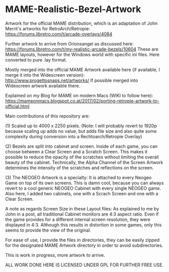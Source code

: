 # MAME-Realistic-Bezel-Artwork
Artwork for the official MAME distribution, which is an adaptation of John Merrit's artworks for RetroArch/Retropie:
https://forums.libretro.com/t/arcade-overlays/4084

Further artwork to arrive from Orionsangel as discussed here:
https://forums.libretro.com/t/my-realistic-arcade-bezels/10604
These are MAME layouts, however for the Windows world with specific ini files. Here converted to pure .lay format.

Mostly merged into the official MAME Artwork available here (if available, I merge it into the Widescreen version):
http://www.progettosnaps.net/artworks/
If possible merged into Widescreen artwork available there.

Explained on my Blog for MAME on modern Macs (WIKI to follow here):
https://mameonmacs.blogspot.co.at/2017/02/porting-retropie-artwork-to-official.html

Main contributions of this repository are:

(1) Scaled up to 4000 x 2250 pixels. (Note: I will probably revert to 1920p because scaling up adds no value, but adds file size and also quite some complexity during conversion into a Rechtoarch/Retropie Overlay)

(2) Bezels are split into cabinet and screen. Inside of each game, you can choose between a Clear Screen and a Scratch Screen. This makes it possible to reduce the opacity of the scratches without limiting the overall beauty of the cabinet. Technically, the Alpha Channel of the Screen Artwork determines the intensity of the scratches and reflections on the screen.

(3) The NEOGEO Artwork is a specialty: It is attached to every Neogeo Game on top of its own screens. This is damn cool, because you can always revert to a cool generic NEOGEO Cabinet with every single NEOGEO game. Also here, I added two cabinets, one with a Scrach Screen and one with a Clear Screen.

A note as regards Screen Size in these Layout files:
As explained to me by John in a post, all traditional Cabinet monitors are 4:3 aspect ratio. Even if the game provides for a different internal screen resolution, they were displayed in 4:3. Although this results in distortion in some games, only this seems to provide the view of the original.

For ease of use, I provide the files in directories, they can be easily zipped for the designated MAME Artwork directory in order to avoid subdirectories.

This is work in progress, more artwork to arrive.

ALL WORK DONE HERE IS LICENSED UNDER GPL FOR FURTHER FREE USE. 
